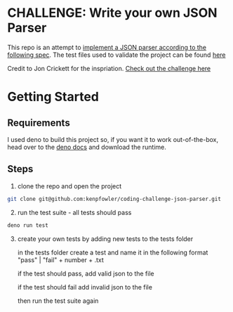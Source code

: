 # CHALLENGE: Write your own JSON Parser

This repo is an attempt to [implement a JSON parser according to the following spec](https://www.json.org/json-en.html).  The test files used to validate the project can be found [here](https://www.json.org/JSON_checker/)

Credit to Jon Crickett for the inspriation.  [Check out the challenge here](https://codingchallenges.fyi/challenges/challenge-json-parser)

# Getting Started

## Requirements

I used deno to build this project so, if you want it to work out-of-the-box, head over to the [deno docs](https://docs.deno.com/runtime/) and download the runtime.


## Steps

1. clone the repo and open the project

```sh 
git clone git@github.com:kenpfowler/coding-challenge-json-parser.git
```

2. run the test suite - all tests should pass

```sh
deno run test
```

3. create your own tests by adding new tests to the tests folder

    in the tests folder create a test and name it in the following format "pass" | "fail" + number + .txt

    if the test should pass, add valid json to the file

    if the test should fail add invalid json to the file

    then run the test suite again
